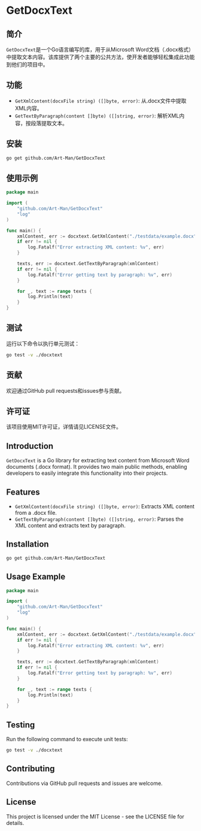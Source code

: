 # GetDocxText

## 简介

`GetDocxText`是一个Go语言编写的库，用于从Microsoft Word文档（.docx格式）中提取文本内容。该库提供了两个主要的公共方法，使开发者能够轻松集成此功能到他们的项目中。

## 功能

- `GetXmlContent(docxFile string) ([]byte, error)`: 从.docx文件中提取XML内容。
- `GetTextByParagraph(content []byte) ([]string, error)`: 解析XML内容，按段落提取文本。

## 安装

```bash
go get github.com/Art-Man/GetDocxText
```

## 使用示例

```go
package main

import (
    "github.com/Art-Man/GetDocxText"
    "log"
)

func main() {
    xmlContent, err := docxtext.GetXmlContent("./testdata/example.docx")
    if err != nil {
        log.Fatalf("Error extracting XML content: %v", err)
    }

    texts, err := docxtext.GetTextByParagraph(xmlContent)
    if err != nil {
        log.Fatalf("Error getting text by paragraph: %v", err)
    }

    for _, text := range texts {
        log.Println(text)
    }
}
```

## 测试

运行以下命令以执行单元测试：

```bash
go test -v ./docxtext
```

## 贡献

欢迎通过GitHub pull requests和issues参与贡献。

## 许可证

该项目使用MIT许可证，详情请见LICENSE文件。


## Introduction

`GetDocxText` is a Go library for extracting text content from Microsoft Word documents (.docx format). It provides two main public methods, enabling developers to easily integrate this functionality into their projects.

## Features

- `GetXmlContent(docxFile string) ([]byte, error)`: Extracts XML content from a .docx file.
- `GetTextByParagraph(content []byte) ([]string, error)`: Parses the XML content and extracts text by paragraph.

## Installation

```bash
go get github.com/Art-Man/GetDocxText
```

## Usage Example

```go
package main

import (
    "github.com/Art-Man/GetDocxText"
    "log"
)

func main() {
    xmlContent, err := docxtext.GetXmlContent("./testdata/example.docx")
    if err != nil {
        log.Fatalf("Error extracting XML content: %v", err)
    }

    texts, err := docxtext.GetTextByParagraph(xmlContent)
    if err != nil {
        log.Fatalf("Error getting text by paragraph: %v", err)
    }

    for _, text := range texts {
        log.Println(text)
    }
}
```

## Testing

Run the following command to execute unit tests:

```bash
go test -v ./docxtext
```

## Contributing

Contributions via GitHub pull requests and issues are welcome.

## License

This project is licensed under the MIT License - see the LICENSE file for details.
